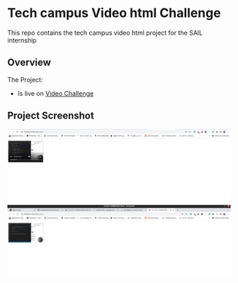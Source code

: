 # Tech campus Video html Challenge
This repo contains the tech campus video html project for the SAIL internship

## Overview
The Project:

* Is live on [Video Challenge](https://chideradev.github.io/Techcampus-video/)

## Project Screenshot
![Video preview screenshot](./video_screenshot1.png)
![Video playing screenshot](./video-screenshot2.png)